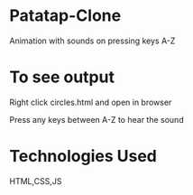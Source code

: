 # Patatap-Clone
Animation with sounds on pressing keys A-Z


# To see output
Right click circles.html and open in browser

Press any keys between A-Z to hear the sound


# Technologies Used
HTML,CSS,JS

